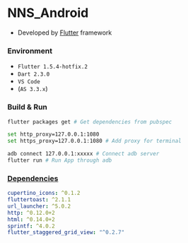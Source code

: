 # NNS_Android
+ Developed by [Flutter](https://flutter.dev/) framework

### Environment
+ `Flutter 1.5.4-hotfix.2`
+ `Dart 2.3.0`
+ `VS Code`
+ (`AS 3.3.x`)

### Build & Run
```bash
flutter packages get # Get dependencies from pubspec

set http_proxy=127.0.0.1:1080
set https_proxy=127.0.0.1:1080 # Add proxy for terminal

adb connect 127.0.0.1:xxxxx # Connect adb server
flutter run # Run App through adb
```

### [Dependencies](https://github.com/Aoi-hosizora/NNS_Android/blob/master/pubspec.yaml)
```yaml
cupertino_icons: ^0.1.2
fluttertoast: ^2.1.1
url_launcher: ^5.0.2
http: ^0.12.0+2
html: ^0.14.0+2
sprintf: ^4.0.2
flutter_staggered_grid_view: "^0.2.7"
```
